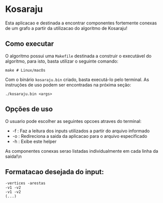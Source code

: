 # Kosaraju
Esta aplicacao e destinada a encontrar componentes fortemente conexas de um grafo a partir da utilizacao do algoritmo de Kosaraju!

## Como executar
O algoritmo possui uma `Makefile` destinada a construir o executável do algoritmo, para isto, basta utilizar o seguinte comando:
```
make # Linux/macOs
```

Com o binário `kosaraju.bin` criado, basta executá-lo pelo terminal. As instruções de uso podem ser encontradas na próxima seção:
```
./kosaraju.bin <args>
```

## Opções de uso
O usuario pode escolher as seguintes opcoes atraves do terminal:
- -f <arquivo> : Faz a leitura dos inputs utilizados a partir do arquivo informado
- -o <arquivo> : Redireciona a saida da aplicacao para o arquivo especificado
- -h           : Exibe este helper

As componentes conexas serao listadas individualmente em cada linha da saida!\n

## Formatacao desejada do input:
```
-vertices -arestas
-v1 -v2
-v1 -v2
(...)
```
